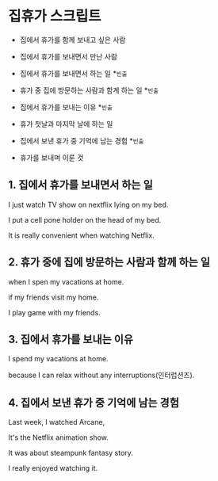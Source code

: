 # 집휴가 스크립트

- 집에서 휴가를 함께 보내고 싶은 사람

- 집에서 휴가를 보내면서 만난 사람

- 집에서 휴가를 보내면서 하는 일 \*`빈출`

- 휴가 중 집에 방문하는 사람과 함계 하는 일 \*`빈출`

- 집에서 휴가를 보내는 이유 \*`빈출`

- 휴가 첫날과 마지막 날에 하는 일

- 집에서 보낸 휴가 중 기억에 남는 경험 \*`빈출`

- 휴가를 보내며 이룬 것

## 1. 집에서 휴가를 보내면서 하는 일

I just watch TV show on nextflix lying on my bed.

I put a cell pone holder on the head of my bed.

It is really convenient when watching Netflix.


## 2. 휴가 중에 집에 방문하는 사람과 함께 하는 일

when I spen my vacations at home.

if my friends visit my home.

I play game with my friends.


## 3. 집에서 휴가를 보내는 이유

I spend my vacations at home.

because I can relax without any interruptions(인터럽션즈).


## 4. 집에서 보낸 휴가 중 기억에 남는 경험

Last week, I watched Arcane,

It's the Netflix animation show.

It was about steampunk fantasy story.

I really enjoyed watching it.
